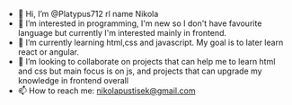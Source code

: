 - 👋 Hi, I’m @Platypus712 rl name Nikola
- 👀 I’m interested in programming, I'm new so I don't have favourite language but currently I'm interested mainly in frontend.
- 🌱 I’m currently learning html,css and javascript. My goal is to later learn react or angular.
- 💞️ I’m looking to collaborate on projects that can help me to learn html and css but main focus is on js, and projects that can upgrade my knowledge in frontend overall
- 📫 How to reach me: nikolapustisek@gmail.com

<!---
Platypus712/Platypus712 is a ✨ special ✨ repository because its `README.md` (this file) appears on your GitHub profile.
You can click the Preview link to take a look at your changes.
--->
